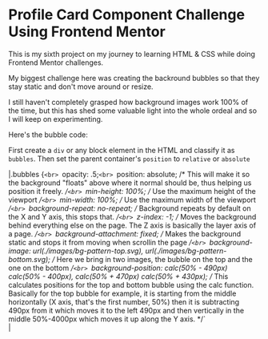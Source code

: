 # Profile Card Component Challenge Using Frontend Mentor

This is my sixth project on my journey to learning HTML &amp; CSS while doing Frontend Mentor challenges.

My biggest challenge here was creating the backround bubbles so that they stay static and don't move around or resize.

I still haven't completely grasped how background images work 100% of the time, but this has shed some valuable light into the whole ordeal and so I will keep on experimenting.

Here's the bubble code:

First create a `div` or any block element in the HTML and classify it as `bubbles`. Then set the parent container's `position` to `relative` or `absolute`

|.bubbles {`<br>
`opacity: .5;`<br>
`position: absolute; /* This will make it so the background "floats" above where it normal should be, thus helping us position it freely. */`<br>
`min-height: 100%; /* Use the maximum height of the viewport */`<br>
`min-width: 100%; /* Use the maximum width of the viewport */`<br>
`background-repeat: no-repeat; /* Background repeats by default on the X and Y axis, this stops that. */`<br>
`z-index: -1; /* Moves the background behind everything else on the page. The Z axis is basically the layer axis of a page. */`<br>
`background-attachment: fixed; /* Makes the background static and stops it from moving when scrollin the page */`<br>
`background-image: url(./images/bg-pattern-top.svg), url(./images/bg-pattern-bottom.svg); /* Here we bring in two images, the bubble on the top and the one on the bottom */`<br>
`background-position: calc(50% - 490px) calc(50% - 400px), calc(50% + 470px) calc(50% + 430px); /* This calculates positions for the top and bottom bubble using the calc function. Basically for the top bubble for example, it is starting from the middle horizontally (X axis, that's the first number, 50%) then it is subtracting 490px from it which moves it to the left 490px and then vertically in the middle 50%-4000px which moves it up along the Y axis. */`<br>
|
